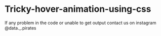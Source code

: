 # Tricky-hover-animation-using-css
If any problem in the code or unable to get output contact us on instagram @data._.pirates
